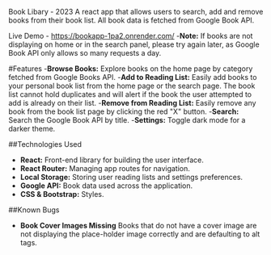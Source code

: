 Book Libary - 2023 
A react app that allows users to search, add and remove books from their book list. All book data is fetched from Google Book API. 

Live Demo - https://bookapp-1pa2.onrender.com/ 
-**Note:** If books are not displaying on home or in the search panel, please try again later, as Google Book API only allows so many requests a day.
 
#Features
-**Browse Books:** Explore books on the home page by category fetched from Google Books API. 
-**Add to Reading List:** Easily add books to your personal book list from the home page or the search page. The book list cannot hold duplicates and will alert if the book the user attempted to add is already on their list.
-**Remove from Reading List:** Easily remove any book from the book list page by clicking the red "X" button. 
-**Search:** Search the Google Book API by title. 
-**Settings:** Toggle dark mode for a darker theme.

##Technologies Used
- **React:** Front-end library for building the user interface.
- **React Router:** Managing app routes for navigation.
- **Local Storage:** Storing user reading lists and settings preferences. 
- **Google API:**  Book data used across the application.
- **CSS & Bootstrap:** Styles.

##Known Bugs
- **Book Cover Images Missing** Books that do not have a cover image are not displaying the place-holder image correctly and are defaulting to alt tags. 
